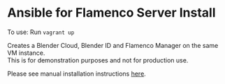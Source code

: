 # Ansible for Flamenco Server Install

To use: Run `vagrant up`    

Creates a Blender Cloud, Blender ID and Flamenco Manager on the same VM instance.    
This is for demonstration purposes and not for production use.    

Please see manual installation instructions [here](https://github.com/thesammiller/flamenco-server-installation-guide).    
